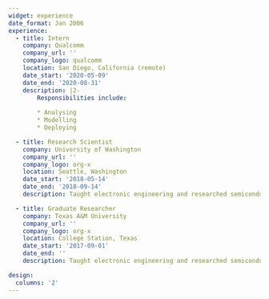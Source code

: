 ```yaml
---
widget: experience
date_format: Jan 2006
experience:
  - title: Intern
    company: Qualcomm
    company_url: ''
    company_logo: qualcomm
    location: San Diego, California (remote)
    date_start: '2020-05-09'
    date_end: '2020-08-31'
    description: |2-
        Responsibilities include:
        
        * Analysing
        * Modelling
        * Deploying

  - title: Research Scientist
    company: University of Washington
    company_url: ''
    company_logo: org-x
    location: Seattle, Washington
    date_start: '2018-05-14'
    date_end: '2018-09-14'
    description: Taught electronic engineering and researched semiconductor physics.

  - title: Graduate Researcher
    company: Texas A&M University
    company_url: ''
    company_logo: org-x
    location: College Station, Texas
    date_start: '2017-09-01'
    date_end: ''
    description: Taught electronic engineering and researched semiconductor physics.

design:
  columns: '2'
---
```

